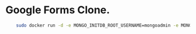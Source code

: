 # Google Forms Clone.

```bash
    sudo docker run -d -e MONGO_INITDB_ROOT_USERNAME=mongoadmin -e MONGO_INITDB_ROOT_PASSWORD=mongopasswd -v dynamic-forms:/data/db -p 27017:27017 mongo
```
  